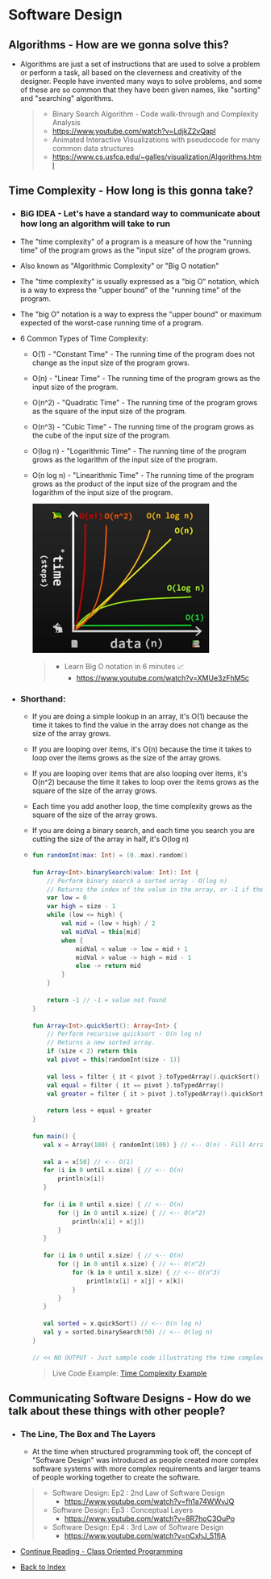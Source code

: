 # Software Design

## Algorithms - How are we gonna solve this?
  - Algorithms are just a set of instructions that are used to solve a problem or perform a task, all based on the
    cleverness and creativity of the designer. People have invented many ways to solve problems, and some of these
    are so common that they have been given names, like "sorting" and "searching" algorithms.
    > - Binary Search Algorithm - Code walk-through and Complexity Analysis
    > - https://www.youtube.com/watch?v=LdjkZ2vQapI
    > - Animated Interactive Visualizations with pseudocode for many common data structures
    > - https://www.cs.usfca.edu/~galles/visualization/Algorithms.html

## Time Complexity - How long is this gonna take?
  - ### BiG IDEA - Let's have a standard way to communicate about how long an algorithm will take to run
  - The "time complexity" of a program is a measure of how the "running time" of the program grows as the "input size"
    of the program grows.
  - Also known as "Algorithmic Complexity" or "Big O notation"
  - The "time complexity" is usually expressed as a "big O" notation, which is a way to express the "upper bound" of
    the "running time" of the program.
  - The "big O" notation is a way to express the "upper bound" or maximum expected of the worst-case running time of a program.
  - 6 Common Types of Time Complexity:
      - O(1) - "Constant Time" - The running time of the program does not change as the input size of the program grows.
      - O(n) - "Linear Time" - The running time of the program grows as the input size of the program.
      - O(n^2) - "Quadratic Time" - The running time of the program grows as the square of the input size of the program.
      - O(n^3) - "Cubic Time" - The running time of the program grows as the cube of the input size of the program.
      - O(log n) - "Logarithmic Time" - The running time of the program grows as the logarithm of the input size of the program.
      - O(n log n) - "Linearithmic Time" - The running time of the program grows as the product of the input size of the program and the logarithm of the input size of the program.
        
        [<img src="assets/bigo.png" width="350"/>](https://www.youtube.com/watch?v=XMUe3zFhM5c)
    
        > - Learn Big O notation in 6 minutes 📈
        >   - https://www.youtube.com/watch?v=XMUe3zFhM5c
  
  - ### Shorthand:
    - If you are doing a simple lookup in an array, it's O(1) because the time it takes to find the value in the array
      does not change as the size of the array grows.
    - If you are looping over items, it's O(n) because the time it takes to loop over the items grows as the size of the
      array grows.
    - If you are looping over items that are also looping over items, it's O(n^2) because the time it takes to loop over
      the items grows as the square of the size of the array grows.
    - Each time you add another loop, the time complexity grows as the square of the size of the array grows.
    - If you are doing a binary search, and each time you search you are cutting the size of the array in half,
      it's O(log n) 
 
    - ```Kotlin
      fun randomInt(max: Int) = (0..max).random()
      
      fun Array<Int>.binarySearch(value: Int): Int {
          // Perform binary search a sorted array - O(log n)
          // Returns the index of the value in the array, or -1 if the value is not found.
          var low = 0
          var high = size - 1
          while (low <= high) {
              val mid = (low + high) / 2
              val midVal = this[mid]
              when {
                  midVal < value -> low = mid + 1
                  midVal > value -> high = mid - 1
                  else -> return mid
              }
          }
          
          return -1 // -1 = value not found
      }
      
      fun Array<Int>.quickSort(): Array<Int> {
          // Perform recursive quicksort - O(n log n)
          // Returns a new sorted array.
          if (size < 2) return this
          val pivot = this[randomInt(size - 1)]
          
          val less = filter { it < pivot }.toTypedArray().quickSort()
          val equal = filter { it == pivot }.toTypedArray()
          val greater = filter { it > pivot }.toTypedArray().quickSort()
          
          return less + equal + greater
      }
      
      fun main() {
         val x = Array(100) { randomInt(100) } // <-- O(n) - Fill Array x with 100 random integers
         
         val a = x[50] // <-- O(1)
         for (i in 0 until x.size) { // <-- O(n)
             println(x[i])
         }
         
         for (i in 0 until x.size) { // <-- O(n)
             for (j in 0 until x.size) { // <-- O(n^2)
                 println(x[i] + x[j])
             }
         }
         
         for (i in 0 until x.size) { // <-- O(n)
             for (j in 0 until x.size) { // <-- O(n^2)
                 for (k in 0 until x.size) { // <-- O(n^3)
                     println(x[i] + x[j] + x[k])
                 }
             }
         }
         
         val sorted = x.quickSort() // <-- O(n log n)
         val y = sorted.binarySearch(50) // <-- O(log n)
      }
      
      // << NO OUTPUT - Just sample code illustrating the time complexity of the operations - check sample code for output >>
      ```
        > Live Code Example: [Time Complexity Example](src/main/kotlin/timeComplexityExample.kt)

## Communicating Software Designs - How do we talk about these things with other people? 
  - ### The Line, The Box and The Layers
    - At the time when structured programming took off, the concept of "Software Design" was introduced
      as people created more complex software systems with more complex requirements and larger teams of people working
      together to create the software.
    > - Software Design: Ep2 : 2nd Law of Software Design
    >     - https://www.youtube.com/watch?v=fh1a74WWvJQ
    > - Software Design: Ep3 : Conceptual Layers
    >     - https://www.youtube.com/watch?v=8R7hoC3OuPo
    > - Software Design: Ep4 : 3rd Law of Software Design
    >     - https://www.youtube.com/watch?v=nCxhJ_51fjA 

- [Continue Reading - Class Oriented Programming](./09-ClassOrientedProgramming)
- [Back to Index](README.md)